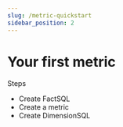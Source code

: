 ```yaml
---
slug: /metric-quickstart
sidebar_position: 2
---
```


# Your first metric

Steps

- Create FactSQL
- Create a metric
- Create DimensionSQL
